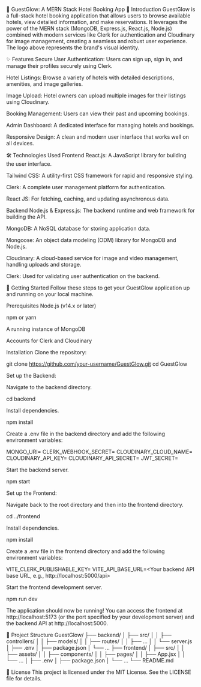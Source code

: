 🏨 GuestGlow: A MERN Stack Hotel Booking App
📝 Introduction
GuestGlow is a full-stack hotel booking application that allows users to browse available hotels, view detailed information, and make reservations. It leverages the power of the MERN stack (MongoDB, Express.js, React.js, Node.js) combined with modern services like Clerk for authentication and Cloudinary for image management, creating a seamless and robust user experience. The logo above represents the brand's visual identity.

✨ Features
Secure User Authentication: Users can sign up, sign in, and manage their profiles securely using Clerk.

Hotel Listings: Browse a variety of hotels with detailed descriptions, amenities, and image galleries.

Image Upload: Hotel owners can upload multiple images for their listings using Cloudinary.

Booking Management: Users can view their past and upcoming bookings.

Admin Dashboard: A dedicated interface for managing hotels and bookings.

Responsive Design: A clean and modern user interface that works well on all devices.

🛠️ Technologies Used
Frontend
React.js: A JavaScript library for building the user interface.

Tailwind CSS: A utility-first CSS framework for rapid and responsive styling.

Clerk: A complete user management platform for authentication.

React JS: For fetching, caching, and updating asynchronous data.

Backend
Node.js & Express.js: The backend runtime and web framework for building the API.

MongoDB: A NoSQL database for storing application data.

Mongoose: An object data modeling (ODM) library for MongoDB and Node.js.

Cloudinary: A cloud-based service for image and video management, handling uploads and storage.

Clerk: Used for validating user authentication on the backend.

🚀 Getting Started
Follow these steps to get your GuestGlow application up and running on your local machine.

Prerequisites
Node.js (v14.x or later)

npm or yarn

A running instance of MongoDB

Accounts for Clerk and Cloudinary

Installation
Clone the repository:

git clone https://github.com/your-username/GuestGlow.git
cd GuestGlow




Set up the Backend:

Navigate to the backend directory.

cd backend




Install dependencies.

npm install




Create a .env file in the backend directory and add the following environment variables:

MONGO_URI=<Your MongoDB connection string>
CLERK_WEBHOOK_SECRET=<Your Clerk webhook secret>
CLOUDINARY_CLOUD_NAME=<Your Cloudinary cloud name>
CLOUDINARY_API_KEY=<Your Cloudinary API key>
CLOUDINARY_API_SECRET=<Your Cloudinary API secret>
JWT_SECRET=<A secret key for JWT>




Start the backend server.

npm start




Set up the Frontend:

Navigate back to the root directory and then into the frontend directory.

cd ../frontend




Install dependencies.

npm install




Create a .env file in the frontend directory and add the following environment variables:

VITE_CLERK_PUBLISHABLE_KEY=<Your Clerk publishable key>
VITE_API_BASE_URL=<Your backend API base URL, e.g., http://localhost:5000/api>




Start the frontend development server.

npm run dev




The application should now be running! You can access the frontend at http://localhost:5173 (or the port specified by your development server) and the backend API at http://localhost:5000.

📂 Project Structure
GuestGlow/
├── backend/
│   ├── src/
│   │   ├── controllers/
│   │   ├── models/
│   │   ├── routes/
│   │   ├── ...
│   │   └── server.js
│   ├── .env
│   ├── package.json
│   └── ...
├── frontend/
│   ├── src/
│   │   ├── assets/
│   │   ├── components/
│   │   ├── pages/
│   │   ├── App.jsx
│   │   └── ...
│   ├── .env
│   ├── package.json
│   └── ...
└── README.md



📄 License
This project is licensed under the MIT License. See the LICENSE file for details.
